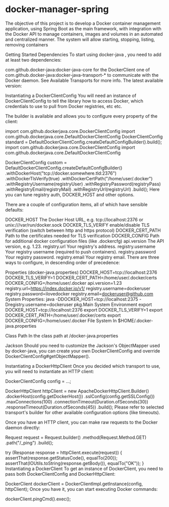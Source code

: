 # docker-manager-spring
The objective of this project is to develop a Docker container management application, using Spring Boot as the main framework, with integration with the Docker API to manage containers, images and volumes in an automated and centralized manner. The system will allow starting, stopping, listing, removing containers



Getting Started
Dependencies
To start using docker-java , you need to add at least two dependencies:

com.github.docker-java:docker-java-core for the DockerClient
one of com.github.docker-java:docker-java-transport-* to communicate with the Docker daemon. See Available Transports for more info.
The latest available version: 

Instantiating a DockerClientConfig
You will need an instance of DockerClientConfig to tell the library how to access Docker, which credentials to use to pull from Docker registries, etc etc.

The builder is available and allows you to configure every property of the client:

import com.github.dockerjava.core.DockerClientConfig
import com.github.dockerjava.core.DefaultDockerClientConfig
DockerClientConfig standard = DefaultDockerClientConfig.createDefaultConfigBuilder().build();
import com.github.dockerjava.core.DockerClientConfig
import com.github.dockerjava.core.DefaultDockerClientConfig

DockerClientConfig custom = DefaultDockerClientConfig.createDefaultConfigBuilder()
    .withDockerHost("tcp://docker.somewhere.tld:2376")
    .withDockerTlsVerify(true)
    .withDockerCertPath("/home/user/.docker")
    .withRegistryUsername(registryUser)
    .withRegistryPassword(registryPass)
    .withRegistryEmail(registryMail)
    .withRegistryUrl(registryUrl)
    .build();
Here you can tune registry auth, DOCKER_HOST and other options.

There are a couple of configuration items, all of which have sensible defaults:

DOCKER_HOST The Docker Host URL, e.g. tcp://localhost:2376 or unix:///var/run/docker.sock
DOCKER_TLS_VERIFY enable/disable TLS verification (switch between http and https protocol)
DOCKER_CERT_PATH Path to the certificates needed for TLS verification
DOCKER_CONFIG Path for additional docker configuration files (like .dockercfg)
api.version The API version, e.g. 1.23.
registry.url Your registry's address.
registry.username Your registry username (required to push containers).
registry.password Your registry password.
registry.email Your registry email.
There are three ways to configure, in descending order of precedence:

Properties (docker-java.properties)
DOCKER_HOST=tcp://localhost:2376
DOCKER_TLS_VERIFY=1
DOCKER_CERT_PATH=/home/user/.docker/certs
DOCKER_CONFIG=/home/user/.docker
api.version=1.23
registry.url=https://index.docker.io/v1/
registry.username=dockeruser
registry.password=ilovedocker
registry.email=dockeruser@github.com
System Properties:
java -DDOCKER_HOST=tcp://localhost:2375 -Dregistry.username=dockeruser pkg.Main
System Environment
export DOCKER_HOST=tcp://localhost:2376
export DOCKER_TLS_VERIFY=1
export DOCKER_CERT_PATH=/home/user/.docker/certs
export DOCKER_CONFIG=/home/user/.docker
File System
In $HOME/.docker-java.properties

Class Path
In the class path at /docker-java.properties

Jackson
Should you need to customize the Jackson's ObjectMapper used by docker-java, you can create your own DockerClientConfig and override DockerClientConfig#getObjectMapper().

Instantiating a DockerHttpClient
Once you decided which transport to use, you will need to instantiate an HTTP client:

DockerClientConfig config = ...;

DockerHttpClient httpClient = new ApacheDockerHttpClient.Builder()
    .dockerHost(config.getDockerHost())
    .sslConfig(config.getSSLConfig())
    .maxConnections(100)
    .connectionTimeout(Duration.ofSeconds(30))
    .responseTimeout(Duration.ofSeconds(45))
    .build();
Please refer to selected transport's builder for other available configuration options (like timeouts).

Once you have an HTTP client, you can make raw requests to the Docker daemon directly:

Request request = Request.builder()
    .method(Request.Method.GET)
    .path("/_ping")
    .build();

try (Response response = httpClient.execute(request)) {
    assertThat(response.getStatusCode(), equalTo(200));
    assertThat(IOUtils.toString(response.getBody()), equalTo("OK"));
}
Instantiating a DockerClient
To get an instance of DockerClient, you need to pass both DockerClientConfig and DockerHttpClient:

DockerClient dockerClient = DockerClientImpl.getInstance(config, httpClient);
Once you have it, you can start executing Docker commands:

dockerClient.pingCmd().exec();

